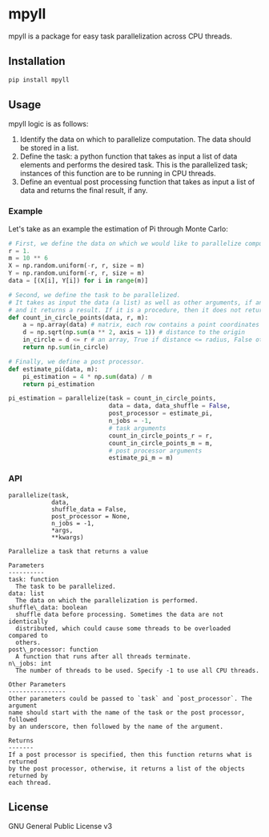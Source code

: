 # mpyll

mpyll is a package for easy task parallelization across CPU threads.

## Installation

```python
pip install mpyll
```

## Usage

mpyll logic is as follows:

1. Identify the data on which to parallelize computation. The data should be 
   stored in a list.
2. Define the task: a python function that takes as input a list of
   data elements and performs the desired task. This is the parallelized task; 
   instances of this function are to be running in CPU threads.
3. Define an eventual post processing function that takes as input a list of
   data and returns the final result, if any.

### Example

Let's take as an example the estimation of Pi through Monte Carlo:

```python
# First, we define the data on which we would like to parallelize computation.
r = 1.
m = 10 ** 6
X = np.random.uniform(-r, r, size = m)
Y = np.random.uniform(-r, r, size = m)
data = [(X[i], Y[i]) for i in range(m)]

# Second, we define the task to be parallelized.
# It takes as input the data (a list) as well as other arguments, if any, 
# and it returns a result. If it is a procedure, then it does not return.
def count_in_circle_points(data, r, m):
    a = np.array(data) # matrix, each row contains a point coordinates
    d = np.sqrt(np.sum(a ** 2, axis = 1)) # distance to the origin
    in_circle = d <= r # an array, True if distance <= radius, False otherwise
    return np.sum(in_circle) 

# Finally, we define a post processor.
def estimate_pi(data, m):
    pi_estimation = 4 * np.sum(data) / m
    return pi_estimation

pi_estimation = parallelize(task = count_in_circle_points, 
                            data = data, data_shuffle = False, 
                            post_processor = estimate_pi, 
                            n_jobs = -1, 
                            # task arguments
                            count_in_circle_points_r = r, 
                            count_in_circle_points_m = m,
                            # post processor arguments
                            estimate_pi_m = m)
```
### API

```
parallelize(task, 
            data, 
            shuffle_data = False, 
            post_processor = None,
            n_jobs = -1,
            *args,
            **kwargs)

Parallelize a task that returns a value

Parameters
----------
task: function
  The task to be parallelized.
data: list
  The data on which the parallelization is performed.
shuffle\_data: boolean
  shuffle data before processing. Sometimes the data are not identically
  distributed, which could cause some threads to be overloaded compared to 
  others.
post\_processor: function
  A function that runs after all threads terminate.
n\_jobs: int
  The number of threads to be used. Specify -1 to use all CPU threads.

Other Parameters
----------------
Other parameters could be passed to `task` and `post_processor`. The argument
name should start with the name of the task or the post processor, followed 
by an underscore, then followed by the name of the argument.

Returns
-------
If a post processor is specified, then this function returns what is returned
by the post processor, otherwise, it returns a list of the objects returned by
each thread.
```

## License

GNU General Public License v3
